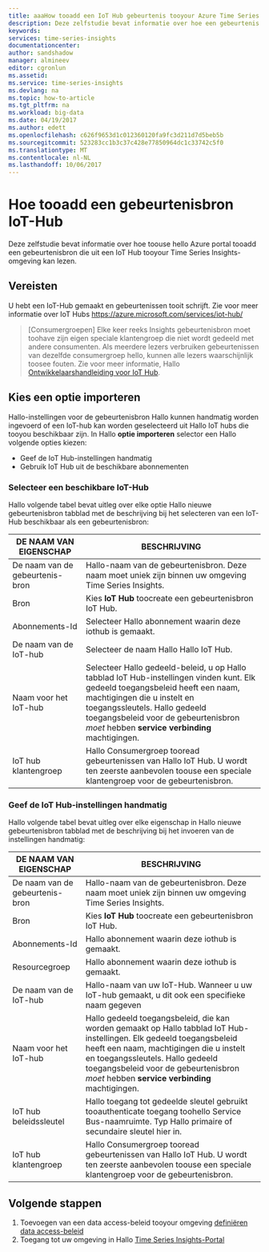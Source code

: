 ```yaml
---
title: aaaHow tooadd een IoT Hub gebeurtenis tooyour Azure Time Series Insights bronomgeving | Microsoft Docs
description: Deze zelfstudie bevat informatie over hoe een gebeurtenis die bron tooadd tooan IoT Hub tooyour Time Series Insights omgeving verbonden
keywords: 
services: time-series-insights
documentationcenter: 
author: sandshadow
manager: almineev
editor: cgronlun
ms.assetid: 
ms.service: time-series-insights
ms.devlang: na
ms.topic: how-to-article
ms.tgt_pltfrm: na
ms.workload: big-data
ms.date: 04/19/2017
ms.author: edett
ms.openlocfilehash: c626f9653d1c012360120fa9fc3d211d7d5beb5b
ms.sourcegitcommit: 523283cc1b3c37c428e77850964dc1c33742c5f0
ms.translationtype: MT
ms.contentlocale: nl-NL
ms.lasthandoff: 10/06/2017
---
```

# <a name="how-tooadd-an-iot-hub-event-source"></a>Hoe tooadd een gebeurtenisbron IoT-Hub

Deze zelfstudie bevat informatie over hoe toouse hello Azure portal tooadd een gebeurtenisbron die uit een IoT Hub tooyour Time Series Insights-omgeving kan lezen.

## <a name="prerequisites"></a>Vereisten

U hebt een IoT-Hub gemaakt en gebeurtenissen tooit schrijft. Zie voor meer informatie over IoT Hubs <https://azure.microsoft.com/services/iot-hub/>

> [Consumergroepen] Elke keer reeks Insights gebeurtenisbron moet toohave zijn eigen speciale klantengroep die niet wordt gedeeld met andere consumenten. Als meerdere lezers verbruiken gebeurtenissen van dezelfde consumergroep hello, kunnen alle lezers waarschijnlijk toosee fouten. Zie voor meer informatie, Hallo [Ontwikkelaarshandleiding voor IoT Hub](../iot-hub/iot-hub-devguide.md).

## <a name="choose-an-import-option"></a>Kies een optie importeren

Hallo-instellingen voor de gebeurtenisbron Hallo kunnen handmatig worden ingevoerd of een IoT-hub kan worden geselecteerd uit Hallo IoT hubs die tooyou beschikbaar zijn.
In Hallo **optie importeren** selector een Hallo volgende opties kiezen:

* Geef de IoT Hub-instellingen handmatig
* Gebruik IoT Hub uit de beschikbare abonnementen

### <a name="select-an-available-iot-hub"></a>Selecteer een beschikbare IoT-Hub

Hallo volgende tabel bevat uitleg over elke optie Hallo nieuwe gebeurtenisbron tabblad met de beschrijving bij het selecteren van een IoT-Hub beschikbaar als een gebeurtenisbron:

| DE NAAM VAN EIGENSCHAP | BESCHRIJVING |
| --- | --- |
| De naam van de gebeurtenis-bron | Hallo-naam van de gebeurtenisbron. Deze naam moet uniek zijn binnen uw omgeving Time Series Insights.
| Bron | Kies **IoT Hub** toocreate een gebeurtenisbron IoT Hub.
| Abonnements-Id | Selecteer Hallo abonnement waarin deze iothub is gemaakt.
| De naam van de IoT-hub | Selecteer de naam Hallo Hallo IoT Hub.
| Naam voor het IoT-hub | Selecteer Hallo gedeeld-beleid, u op Hallo tabblad IoT Hub-instellingen vinden kunt. Elk gedeeld toegangsbeleid heeft een naam, machtigingen die u instelt en toegangssleutels. Hallo gedeeld toegangsbeleid voor de gebeurtenisbron *moet* hebben **service verbinding** machtigingen.
| IoT hub klantengroep | Hallo Consumergroep tooread gebeurtenissen van Hallo IoT Hub. U wordt ten zeerste aanbevolen toouse een speciale klantengroep voor de gebeurtenisbron.

### <a name="provide-iot-hub-settings-manually"></a>Geef de IoT Hub-instellingen handmatig

Hallo volgende tabel bevat uitleg over elke eigenschap in Hallo nieuwe gebeurtenisbron tabblad met de beschrijving bij het invoeren van de instellingen handmatig:

| DE NAAM VAN EIGENSCHAP | BESCHRIJVING |
| --- | --- |
| De naam van de gebeurtenis-bron | Hallo-naam van de gebeurtenisbron. Deze naam moet uniek zijn binnen uw omgeving Time Series Insights.
| Bron | Kies **IoT Hub** toocreate een gebeurtenisbron IoT Hub.
| Abonnements-Id | Hallo abonnement waarin deze iothub is gemaakt.
| Resourcegroep | Hallo abonnement waarin deze iothub is gemaakt.
| De naam van de IoT-hub | Hallo-naam van uw IoT-Hub. Wanneer u uw IoT-hub gemaakt, u dit ook een specifieke naam gegeven
| Naam voor het IoT-hub | Hallo gedeeld toegangsbeleid, die kan worden gemaakt op Hallo tabblad IoT Hub-instellingen. Elk gedeeld toegangsbeleid heeft een naam, machtigingen die u instelt en toegangssleutels. Hallo gedeeld toegangsbeleid voor de gebeurtenisbron *moet* hebben **service verbinding** machtigingen.
| IoT hub beleidssleutel | Hallo toegang tot gedeelde sleutel gebruikt tooauthenticate toegang toohello Service Bus-naamruimte. Typ Hallo primaire of secundaire sleutel hier in.
| IoT hub klantengroep | Hallo Consumergroep tooread gebeurtenissen van Hallo IoT Hub. U wordt ten zeerste aanbevolen toouse een speciale klantengroep voor de gebeurtenisbron.

## <a name="next-steps"></a>Volgende stappen

1. Toevoegen van een data access-beleid tooyour omgeving [definiëren data access-beleid](time-series-insights-data-access.md)
1. Toegang tot uw omgeving in Hallo [Time Series Insights-Portal](https://insights.timeseries.azure.com)

